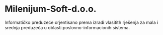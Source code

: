 # Milenijum-Soft-d.o.o.
Informatičko preduzeće orjentisano prema izradi vlasitith rješenja za mala i srednja preduzeća u oblasti poslovno-informacionih sistema.
